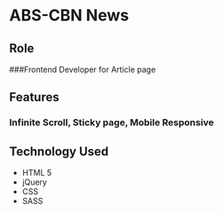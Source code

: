 # ABS-CBN News

## Role
###Frontend Developer for Article page

## Features
### Infinite Scroll, Sticky page, Mobile Responsive

## Technology Used

  - HTML 5
  - jQuery
  - CSS 
  - SASS
